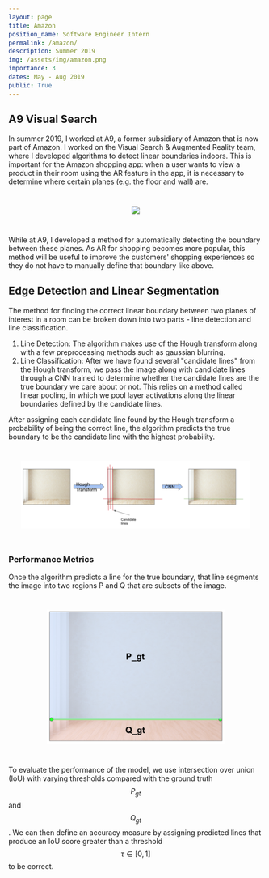 ```yaml
---
layout: page
title: Amazon
position_name: Software Engineer Intern
permalink: /amazon/
description: Summer 2019
img: /assets/img/amazon.png
importance: 3
dates: May - Aug 2019
public: True
---
```


## A9 Visual Search

In summer 2019, I worked at A9, a former subsidiary of Amazon that is now part of Amazon. I worked on the Visual Search & Augmented Reality team, where I developed algorithms to detect linear boundaries indoors. This is important for the Amazon shopping app: when a user wants to view a product in their room using the AR feature in the app, it is necessary to determine where certain planes (e.g. the floor and wall) are.

<center>
    <img src="/assets/img/projects/amazon/view-in-room.gif" style="max-width: 80%; padding: 5%">
</center>

While at A9, I developed a method for automatically detecting the boundary between these planes. As AR for shopping becomes more popular, this method will be useful to improve the customers' shopping experiences so they do not have to manually define that boundary like above.


## Edge Detection and Linear Segmentation

The method for finding the correct linear boundary between two planes of interest in a room can be broken down into two parts - line detection and line classification.

1. Line Detection: The algorithm makes use of the Hough transform along with a few preprocessing methods such as gaussian blurring.
2. Line Classification: After we have found several "candidate lines" from the Hough transform, we pass the image along with candidate lines through a CNN trained to determine whether the candidate lines are the true boundary we care about or not. This relies on a method called linear pooling, in which we pool layer activations along the linear boundaries defined by the candidate lines.

After assigning each candidate line found by the Hough transform a probability of being the correct line, the algorithm predicts the true boundary to be the candidate line with the highest probability.

<center>
    <img src="/assets/img/projects/amazon/algorithm.png" style="max-width: 90%; padding: 5%">
</center>

### Performance Metrics

Once the algorithm predicts a line for the true boundary, that line segments the image into two regions P and Q that are subsets of the image.

<center>
    <img src="/assets/img/projects/amazon/segment.png" style="max-width: 70%; padding: 5%">
</center>

To evaluate the performance of the model, we use intersection over union (IoU) with varying thresholds compared with the ground truth $$P_{gt}$$ and $$Q_{gt}$$. We can then define an accuracy measure by assigning predicted lines that produce an IoU score greater than a threshold $$\tau \in [0, 1]$$ to be correct.




